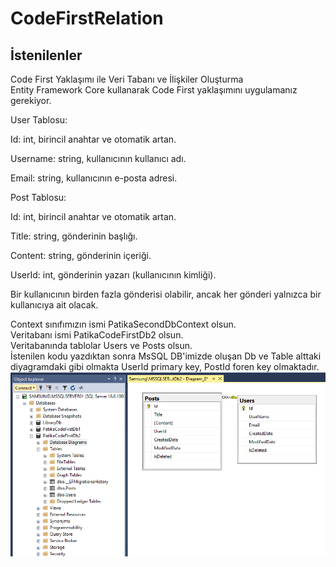 # CodeFirstRelation  
## İstenilenler  
Code First Yaklaşımı ile Veri Tabanı ve İlişkiler Oluşturma  
Entity Framework Core kullanarak Code First yaklaşımını uygulamanız gerekiyor.  

User Tablosu:  

Id: int, birincil anahtar ve otomatik artan.  

Username: string, kullanıcının kullanıcı adı.  

Email: string, kullanıcının e-posta adresi.  

Post Tablosu:  

Id: int, birincil anahtar ve otomatik artan.  

Title: string, gönderinin başlığı.  

Content: string, gönderinin içeriği.  

UserId: int, gönderinin yazarı (kullanıcının kimliği).  

Bir kullanıcının birden fazla gönderisi olabilir, ancak her gönderi yalnızca bir kullanıcıya ait olacak.  

Context sınıfımızın ismi PatikaSecondDbContext olsun.  
Veritabanı ismi PatikaCodeFirstDb2 olsun.  
Veritabanında tablolar Users ve Posts olsun.  
İstenilen kodu yazdıktan sonra MsSQL DB'imizde oluşan Db ve Table alttaki diyagramdaki gibi olmakta UserId primary key, PostId foren key olmaktadır.  
![Db2](https://github.com/ugurarican/CodeFirstRelation/blob/master/db2-one-to-many.png)  
